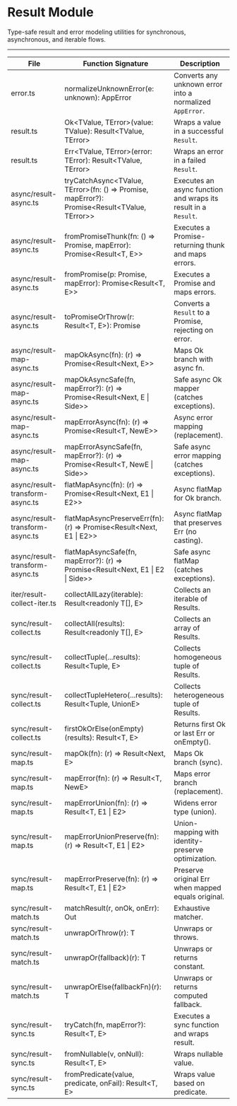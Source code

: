 # Result Module

Type-safe result and error modeling utilities for synchronous, asynchronous, and iterable flows.

---

| File                            | Function Signature                                                                                   | Description                                                    |
|---------------------------------|------------------------------------------------------------------------------------------------------|----------------------------------------------------------------|
| error.ts                        | normalizeUnknownError(e: unknown): AppError                                                          | Converts any unknown error into a normalized `AppError`.       |
| result.ts                       | Ok<TValue, TError>(value: TValue): Result<TValue, TError>                                            | Wraps a value in a successful `Result`.                        |
| result.ts                       | Err<TValue, TError>(error: TError): Result<TValue, TError>                                           | Wraps an error in a failed `Result`.                           |
| async/result-async.ts           | tryCatchAsync<TValue, TError>(fn: () => Promise<TValue>, mapError?): Promise<Result<TValue, TError>> | Executes an async function and wraps its result in a `Result`. |
| async/result-async.ts           | fromPromiseThunk<T>(fn: () => Promise<T>, mapError): Promise<Result<T, E>>                           | Executes a Promise-returning thunk and maps errors.            |
| async/result-async.ts           | fromPromise<T>(p: Promise<T>, mapError): Promise<Result<T, E>>                                       | Executes a Promise and maps errors.                            |
| async/result-async.ts           | toPromiseOrThrow<T>(r: Result<T, E>): Promise<T>                                                     | Converts a `Result` to a Promise, rejecting on error.          |
| async/result-map-async.ts       | mapOkAsync(fn): (r) => Promise<Result<Next, E>>                                                      | Maps Ok branch with async fn.                                  |
| async/result-map-async.ts       | mapOkAsyncSafe(fn, mapError?): (r) => Promise<Result<Next, E \| Side>>                               | Safe async Ok mapper (catches exceptions).                     |
| async/result-map-async.ts       | mapErrorAsync(fn): (r) => Promise<Result<T, NewE>>                                                   | Async error mapping (replacement).                             |
| async/result-map-async.ts       | mapErrorAsyncSafe(fn, mapError?): (r) => Promise<Result<T, NewE \| Side>>                            | Safe async error mapping (catches exceptions).                 |
| async/result-transform-async.ts | flatMapAsync(fn): (r) => Promise<Result<Next, E1 \| E2>>                                             | Async flatMap for Ok branch.                                   |
| async/result-transform-async.ts | flatMapAsyncPreserveErr(fn): (r) => Promise<Result<Next, E1 \| E2>>                                  | Async flatMap that preserves Err (no casting).                 |
| async/result-transform-async.ts | flatMapAsyncSafe(fn, mapError?): (r) => Promise<Result<Next, E1 \| E2 \| Side>>                      | Safe async flatMap (catches exceptions).                       |
| iter/result-collect-iter.ts     | collectAllLazy(iterable): Result<readonly T[], E>                                                    | Collects an iterable of Results.                               |
| sync/result-collect.ts          | collectAll(results): Result<readonly T[], E>                                                         | Collects an array of Results.                                  |
| sync/result-collect.ts          | collectTuple(...results): Result<Tuple, E>                                                           | Collects homogeneous tuple of Results.                         |
| sync/result-collect.ts          | collectTupleHetero(...results): Result<Tuple, UnionE>                                                | Collects heterogeneous tuple of Results.                       |
| sync/result-collect.ts          | firstOkOrElse(onEmpty)(results): Result<T, E>                                                        | Returns first Ok or last Err or onEmpty().                     |
| sync/result-map.ts              | mapOk(fn): (r) => Result<Next, E>                                                                    | Maps Ok branch (sync).                                         |
| sync/result-map.ts              | mapError(fn): (r) => Result<T, NewE>                                                                 | Maps error branch (replacement).                               |
| sync/result-map.ts              | mapErrorUnion(fn): (r) => Result<T, E1 \| E2>                                                        | Widens error type (union).                                     |
| sync/result-map.ts              | mapErrorUnionPreserve(fn): (r) => Result<T, E1 \| E2>                                                | Union-mapping with identity-preserve optimization.             |
| sync/result-map.ts              | mapErrorPreserve(fn): (r) => Result<T, E1 \| E2>                                                     | Preserve original Err when mapped equals original.             |
| sync/result-match.ts            | matchResult(r, onOk, onErr): Out                                                                     | Exhaustive matcher.                                            |
| sync/result-match.ts            | unwrapOrThrow(r): T                                                                                  | Unwraps or throws.                                             |
| sync/result-match.ts            | unwrapOr(fallback)(r): T                                                                             | Unwraps or returns constant.                                   |
| sync/result-match.ts            | unwrapOrElse(fallbackFn)(r): T                                                                       | Unwraps or returns computed fallback.                          |
| sync/result-sync.ts             | tryCatch(fn, mapError?): Result<T, E>                                                                | Executes a sync function and wraps result.                     |
| sync/result-sync.ts             | fromNullable(v, onNull): Result<T, E>                                                                | Wraps nullable value.                                          |
| sync/result-sync.ts             | fromPredicate(value, predicate, onFail): Result<T, E>                                                | Wraps value based on predicate.                                |
